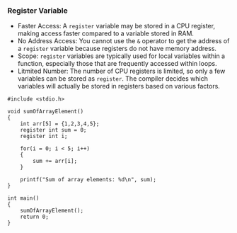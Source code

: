 ### Register Variable
- Faster Access: A ```register``` variable may be stored in a CPU register, making access faster compared to a variable stored in RAM.
- No Address Access: You cannot use the ```&``` operator to get the address of a ```register``` variable because registers do not have memory address.
- Scope: ```register``` variables are typically used for local variables within a function, especially those that are frequently accessed within loops.
- Litmited Number: The number of CPU registers is limited, so only a few variables can be stored as ```register```. The compiler decides which variables will actually be stored in registers based on various factors.
```
#include <stdio.h>

void sumOfArrayElement()
{
    int arr[5] = {1,2,3,4,5};
    register int sum = 0;
    register int i;
    
    for(i = 0; i < 5; i++)
    {
        sum += arr[i];
    }

    printf("Sum of array elements: %d\n", sum);
}

int main()
{
    sumOfArrayElement();
    return 0;
}
```